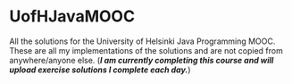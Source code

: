 # UofHJavaMOOC
All the solutions for the University of Helsinki Java Programming MOOC.  These are all my implementations of the solutions and are not copied from anywhere/anyone else. (***I am currently completing this course and will upload exercise solutions I complete each day.***)
